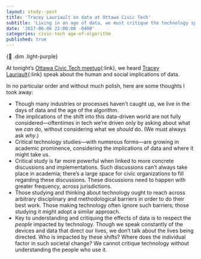 ```yaml
---
layout: study--post
title: 'Tracey Lauriault on data at Ottawa Civic Tech'
subtitle: 'Living in an age of data, we must critique the technology spread throughout our lives'
date: '2017-06-06 22:00:00 -0400'
categories: civic-tech age-of-algorithm
published: true
---
```


{:link: .dim .light-purple}

At tonight’s [Ottawa Civic Tech meetup](https://www.meetup.com/YOW_CT/events/240137785/){:link}, we heard [Tracey Lauriault](https://traceyplauriault.ca){:link} speak about the human and social implications of data.

In no particular order and without much polish, here are some thoughts I took away:

* Though many industries or processes haven’t caught up, we live in the days of data and the age of the algorithm.
* The implications of the shift into this data-driven world are not fully considered—oftentimes in tech we’re driven only by asking about what we *can* do, without considering what we *should* do. (We must always ask *why*.)
* Critical technology studies—with numerous forms—are growing in academic prominence, considering the implications of data and where it might take us.
* Critical study is far more powerful when linked to more concrete discussions and implementations. Such discussions can’t always take place in academia; there’s a large space for civic organizations to fill regarding these discussions. These discussions need to happen with greater frequency, across jurisdictions.
* Those studying and thinking about technology ought to reach across arbitrary disciplinary and methodological barriers in order to do their best work. Those making technology often ignore such barriers; those studying it might adopt a similar approach.
* Key to understanding and critiquing the effects of data is to respect the *people* impacted by technology. Though we speak constantly of the devices and data that direct our lives, we don’t talk about the lives being directed. Who is impacted by these shifts? Where does the individual factor in such societal change? We cannot critique technology without understanding the people who use it.
